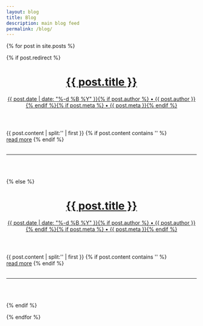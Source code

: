 ```yaml
---
layout: blog
title: Blog
description: main blog feed
permalink: /blog/
---
```


<!-- <br/> -->

{% for post in site.posts %}

{% if post.redirect %}

<div class="post">

  <a href="{{ post.redirect }}" target="_blank">
  <header class="post-header">
    <h1 class="post-title">{{ post.title }}</h1>
    <p class="post-meta">{{ post.date | date: "%-d %B %Y" }}{% if post.author %} • {{ post.author }}{% endif %}{% if post.meta %} • {{ post.meta }}{% endif %}</p>
  </header>
  </a>

  <article class="post-content">
    {{ post.content | split:'<!--break-->' | first }}
    {% if post.content contains '<!--break-->' %}
    <br/>
      <a href="{{ post.redirect }}" target="_blank">read more</a>
    {% endif %}
  </article>

  <br/>
  <hr/>
  <br/>
  <br/>

</div>


{% else %}

<div class="post">

  <a href="{{ site.baseurl }}{{ post.url }}">
  <header class="post-header">
    <h1 class="post-title">{{ post.title }}</h1>
    <p class="post-meta">{{ post.date | date: "%-d %B %Y" }}{% if post.author %} • {{ post.author }}{% endif %}{% if post.meta %} • {{ post.meta }}{% endif %}</p>
  </header>
  </a>

  <article class="post-content">
    {{ post.content | split:'<!--break-->' | first }}
    {% if post.content contains '<!--break-->' %}
    <br/>
      <a href="{{ site.baseurl }}{{ post.url }}">read more</a>
    {% endif %}
  </article>

  <br/>
  <hr/>
  <br/>
  <br/>

</div>

{% endif %}

{% endfor %}
